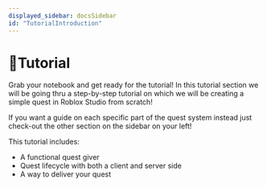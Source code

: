 ```yaml
---
displayed_sidebar: docsSidebar
id: "TutorialIntroduction"
---
```


# 📗Tutorial
Grab your notebook and get ready for the tutorial! In this tutorial section we will be going thru a step-by-step tutorial on which we will be creating a simple quest in Roblox Studio from scratch!

If you want a guide on each specific part of the quest system instead just check-out the other section on the sidebar on your left!

This tutorial includes:
- A functional quest giver
- Quest lifecycle with both a client and server side
- A way to deliver your quest